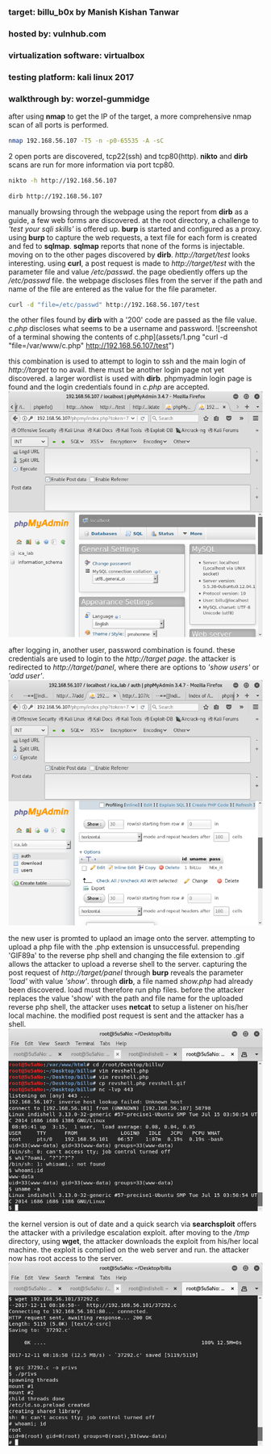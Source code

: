 ### target:			billu_b0x by Manish Kishan Tanwar
### hosted by:			vulnhub.com
### virtualization software: 	virtualbox
### testing platform:		kali linux 2017
### walkthrough by:		worzel-gummidge



after using **nmap** to get the IP of the target, a more comprehensive nmap scan of all ports is performed.

```bash
nmap 192.168.56.107 -T5 -n -p0-65535 -A -sC
```



2 open ports are discovered, tcp22(ssh) and tcp80(http). **nikto** and **dirb** scans are run for more information via port tcp80.

```bash
nikto -h http://192.168.56.107
```

```bash
dirb http://192.168.56.107
```



manually browsing through the webpage using the report from **dirb** as a guide, a few web forms are discovered. at the root directory, a challenge to *'test your sqli skills'* is offered up.
**burp** is started and configured as a proxy. using **burp** to capture the web requests, a text file for each form is created and fed to **sqlmap**. **sqlmap** reports that none of the forms is injectable.
moving on to the other pages discovered by **dirb**. *http://target/test* looks interesting.
using **curl**, a post request is made to *http://target/test* with the parameter file and value */etc/passwd*. the page obediently offers up the */etc/passwd* file. the webpage discloses files from the server if the path and name of the file are entered as the value for the file parameter.

```bash
curl -d "file=/etc/passwd" http://192.168.56.107/test
```



the other files found by **dirb** with a '200' code are passed as the file value. *c.php* discloses what seems to be a username and password.
![screenshot of a terminal showing the contents of c.php](assets/1.png "curl -d "file=/var/www/c.php" http://192.168.56.107/test")



this combination is used to attempt to login to ssh and the main login of *http://target* to no avail.
there must be another login page not yet discovered. a larger wordlist is used with **dirb**. phpmyadmin login page is found and the login credentials found in *c.php* are accepted.
![screenshot of successful login](assets/2.png "username=billu; password=b0x_billu")



after logging in, another user, password combination is found. these credentials are used to login to the *http://target page*. the attacker is redirected to *http://target/panel*, where there are options to *'show users'* or *'add user'*.
![screenshot of newly discovered login credentials](assets/3.png "username=biLLu; password=hEx_it")



the new user is promted to uplaod an image onto the server. attempting to upload a php file with the .php extension is unsuccessful. prepending 'GIF89a' to the reverse php shell and changing the file extension to .gif allows the attacker to upload a reverse shell to the server.
capturing the post request of *http://target/panel* through **burp** reveals the parameter *'load'* with value *'show'*. through **dirb**, a file named *show.php* had already been discovered. load must therefore run php files. before the attacker replaces the value 'show' with the path and file name for the uploaded reverse php shell, the attacker uses **netcat** to setup a listener on his/her local machine.
the modified post request is sent and the attacker has a shell.
![screenshot of connected reverse shell](assets/4.png "got a shell!")



the kernel version is out of date and a quick search via **searchsploit** offers the attacker with a priviledge escalation exploit.
after moving to the */tmp* directory, using **wget**, the attacker downloads the exploit from his/her local machine. the exploit is complied on the web server and run.
the attacker now has root access to the server.
![screenshot of a root shell gained by attacker](assets/5.png "got root!")


